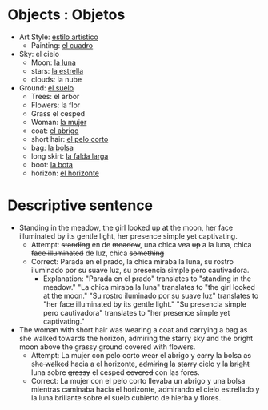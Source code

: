 # Objects : Objetos
- Art Style: [estilo artístico](https://www.spanishdict.com/translate/estilo%20art%C3%ADstico?langFrom=es)
	- Painting: [el cuadro](https://www.spanishdict.com/translate/el%20cuadro?langFrom=es)
- Sky: el cielo
	- Moon: [la luna](https://www.spanishdict.com/translate/la%20luna?langFrom=es)
	- stars: [la estrella](https://www.spanishdict.com/translate/la%20estrella?langFrom=es)
	- clouds: la nube
- Ground: [el suelo](https://www.spanishdict.com/translate/el%20suelo?langFrom=es)
	- Trees: el arbor
	- Flowers: la flor
	- Grass el cesped
	- Woman: [la mujer](https://www.spanishdict.com/translate/la%20mujer?langFrom=es)
	- coat: [el abrigo](https://www.spanishdict.com/translate/el%20abrigo?langFrom=es)
	- short hair: [el pelo corto](https://www.spanishdict.com/translate/el%20pelo%20corto?langFrom=es)
	- bag: [la bolsa](https://www.spanishdict.com/translate/la%20bolsa?langFrom=es)
	- long skirt: [la falda larga](https://www.spanishdict.com/translate/la%20falda%20larga?langFrom=es)
	- boot: [la bota](https://www.spanishdict.com/translate/la%20bota?langFrom=es)
	- horizon: [el horizonte](https://www.spanishdict.com/translate/el%20horizonte?langFrom=es)
# Descriptive sentence
- Standing in the meadow, the girl looked up at the moon, her face illuminated by its gentle light, her presence simple yet captivating.
	- Attempt: <s>standing</s> en de <s>meadow</s>, una chica vea <s>up</s> a la luna, chica <s>face illuminated</s> de luz, chica <s>something</s>
	- Correct: Parada en el prado, la chica miraba la luna, su rostro iluminado por su suave luz, su presencia simple pero cautivadora.
		- Explanation: "Parada en el prado" translates to "standing in the meadow." "La chica miraba la luna" translates to "the girl looked at the moon." "Su rostro iluminado por su suave luz" translates to "her face illuminated by its gentle light." "Su presencia simple pero cautivadora" translates to "her presence simple yet captivating."
- The woman with short hair was wearing a coat and carrying a bag as she walked towards the horizon, admiring the starry sky and the bright moon above the grassy ground covered with flowers.
	- Attempt: La mujer con pelo corto <s>wear</s> el abrigo y <s>carry</s> la bolsa <s>as she walked</s> hacia a el horizonte, <s>admiring</s> la <s>starry</s> cielo y la <s>bright</s> luna sobre <s>grassy</s> el cesped <s>covered</s> con las fores.
	- Correct: La mujer con el pelo corto llevaba un abrigo y una bolsa mientras caminaba hacia el horizonte, admirando el cielo estrellado y la luna brillante sobre el suelo cubierto de hierba y flores.
